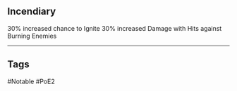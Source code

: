 ## Incendiary
30% increased chance to Ignite
30% increased Damage with Hits against Burning Enemies

---
## Tags
#Notable
#PoE2
